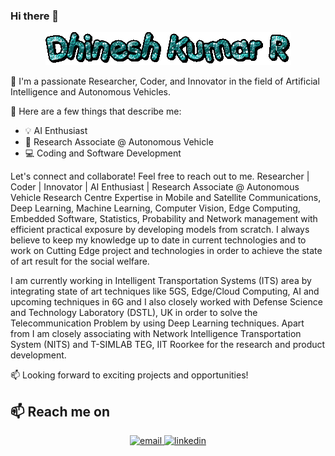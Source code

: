 ### Hi there 👋

<p align="center">
  <img src="https://github.com/DhineshKumarR/DhineshKumarR/blob/main/Dhinesh%20GIF.gif" alt="Dhinesh Kumar R">
</p>

🌱 I'm a passionate Researcher, Coder, and Innovator in the field of Artificial Intelligence and Autonomous Vehicles.

🚀 Here are a few things that describe me:
   - 💡 AI Enthusiast
   - 🔬 Research Associate @ Autonomous Vehicle
   - 💻 Coding and Software Development

Let's connect and collaborate! Feel free to reach out to me.
Researcher | Coder | Innovator | AI Enthusiast | Research Associate @ Autonomous Vehicle Research Centre
Expertise in Mobile and Satellite Communications, Deep Learning, Machine Learning, Computer Vision, Edge Computing, Embedded Software, Statistics, Probability and Network management with efficient practical exposure by developing models from scratch. 
I always believe to keep my knowledge up to date in current technologies and to work on Cutting Edge project and technologies in order to achieve the state of art result for the social welfare. 

I am currently working in Intelligent Transportation Systems (ITS) area by integrating state of art techniques like 5GS, Edge/Cloud Computing, AI and upcoming techniques in 6G and I also closely worked with Defense Science and Technology Laboratory (DSTL), UK in order to solve the Telecommunication Problem by using Deep Learning techniques. Apart from I am closely associating with Network Intelligence Transportation System (NITS) and T-SIMLAB TEG, IIT Roorkee for the research and product development.

📫 Looking forward to exciting projects and opportunities!
## 📫  Reach me on
<p align="center">
<a href="mailto:rsdhinesh12@gmail.com">
  <img src="https://www.freepnglogos.com/uploads/logo-gmail-png/logo-gmail-png-gmail-icon-download-png-and-vector-1.png" alt="email" width="100"/>
</a>
  
<a href="https://www.linkedin.com/in/dhinesh-kumar-ravi-ba299787/">
  <img src="https://www.freepnglogos.com/uploads/linkedin-in-logo-png-1.png" alt="linkedin" width="110"/>
</a>
</p>

